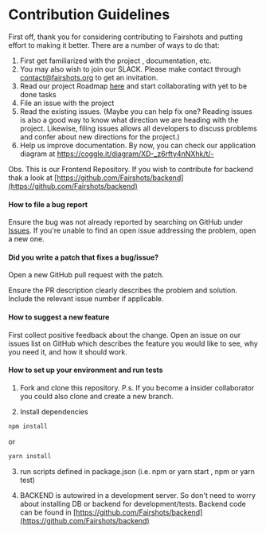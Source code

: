 
# Contribution Guidelines 

First off, thank you for considering contributing to Fairshots and putting effort to making it better. There are a number of ways to do that:

1. First get familiarized with the project , documentation, etc. 
2. You may also wish to join our SLACK. Please make contact through contact@fairshots.org to get an invitation.
3. Read our project Roadmap [here](https://github.com/Fairshots/Fairshots.org/projects) and start collaborating with yet to be done tasks
4. File an issue with the project
5. Read the existing issues. (Maybe you can help fix one? Reading issues is also a good way to know what direction we are heading with the project. Likewise, filing issues allows all developers to discuss problems and confer about new directions for the project.)
6. Help us improve documentation. By now, you can check our application diagram at https://coggle.it/diagram/XD-_z6rfty4nNXhk/t/-

Obs. This is our Frontend Repository. If you wish to contribute for backend thak a look at [https://github.com/Fairshots/backend](https://github.com/Fairshots/backend) 

#### How to file a bug report

Ensure the bug was not already reported by searching on GitHub under [Issues](https://github.com/Fairshots/Fairshots.org/issues).
If you're unable to find an open issue addressing the problem, open a new one.

#### Did you write a patch that fixes a bug/issue?

Open a new GitHub pull request with the patch.

Ensure the PR description clearly describes the problem and solution. Include the relevant issue number if applicable.

#### How to suggest a new feature

First collect positive feedback about the change. 
Open an issue on our issues list on GitHub which describes the feature you would like to see, why you need it, and how it should work.

#### How to set up your environment and run tests

1. Fork and clone this repository. 
P.s. If you become a insider collaborator you could also clone and create a new branch. 

2. Install dependencies
```bash
npm install 
```
or 
```bash
yarn install 
```

3. run scripts defined in package.json (i.e. npm or yarn start , npm or yarn test) 

4. BACKEND is autowired in a development server. So don't need to worry about installing DB or backend for development/tests. 
Backend code can be found in [https://github.com/Fairshots/backend](https://github.com/Fairshots/backend) 
